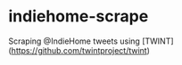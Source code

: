 # indiehome-scrape
Scraping @IndieHome tweets using [TWINT] (https://github.com/twintproject/twint)
